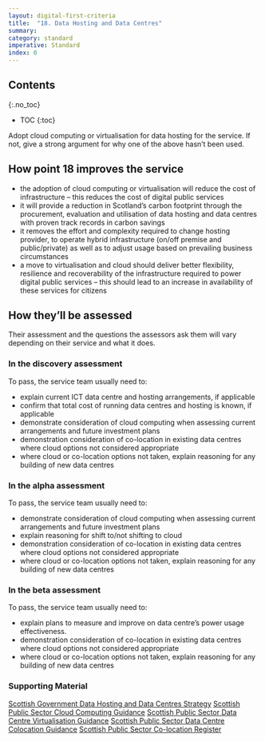 ```yaml
---
layout: digital-first-criteria
title:  "18. Data Hosting and Data Centres"
summary:
category: standard
imperative: Standard
index: 0
---
```


## Contents
{:.no_toc}
* TOC
{:toc}
<!--TOC max3-->

Adopt cloud computing or virtualisation for data hosting for the service. If not, give a strong argument for why one of the above hasn’t been used.

## How point 18 improves the service

* the adoption of cloud computing or virtualisation will reduce the cost of infrastructure – this reduces the cost of digital public services
* it will provide a reduction in Scotland’s carbon footprint through the procurement, evaluation and utilisation of data hosting and data centres with proven track records in carbon savings
* it removes the effort and complexity required to change hosting provider, to operate hybrid infrastructure (on/off premise and public/private) as well as to adjust usage based on prevailing business circumstances
* a move to virtualisation and cloud should deliver better flexibility, resilience and recoverability of the infrastructure required to power digital public services – this should lead to an increase in availability of these services for citizens

## How they’ll be assessed

Their assessment and the questions the assessors ask them will vary depending on their service and what it does.

### In the discovery assessment

To pass, the service team usually need to:

* explain current ICT data centre and hosting arrangements, if applicable
* confirm that total cost of running data centres and hosting is known, if applicable
* demonstrate consideration of cloud computing when assessing current arrangements and future investment plans
* demonstration consideration of co-location in existing data centres where cloud options not considered appropriate
* where cloud or co-location options not taken, explain reasoning for any building of new data centres

### In the alpha assessment

To pass, the service team usually need to:

* demonstrate consideration of cloud computing when assessing current arrangements and future investment plans
* explain reasoning for shift to/not shifting to cloud
* demonstration consideration of co-location in existing data centres where cloud options not considered appropriate
* where cloud or co-location options not taken, explain reasoning for any building of new data centres

### In the beta assessment

To pass, the service team usually need to:

* explain plans to measure and improve on data centre’s power usage effectiveness.
* demonstration consideration of co-location in existing data centres where cloud options not considered appropriate
* where cloud or co-location options not taken, explain reasoning for any building of new data centres

### Supporting Material

[Scottish Government Data Hosting and Data Centres Strategy](http://www.gov.scot/Topics/Economy/digital/digitalservices/datahostingdatacentres)
[Scottish Public Sector Cloud Computing Guidance](http://www.gov.scot/Publications/2015/04/1707)
[Scottish Public Sector Data Centre Virtualisation Guidance](http://www.gov.scot/Publications/2015/04/2741)
[Scottish Public Sector Data Centre Colocation Guidance](http://www.gov.scot/Publications/2015/04/4179)
[Scottish Public Sector Co-location Register](http://www.gov.scot/Topics/Economy/digital/digitalservices/datahostingdatacentres/pscoloregister)

